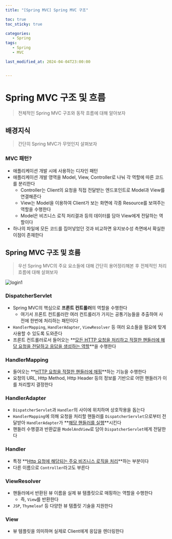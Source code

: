 ```yaml
---
title: "[Spring MVC] Spring MVC 구조"

toc: true
toc_sticky: true

categories:
   - Spring
tags:
   - Spring
   - MVC

last_modified_at: 2024-04-04T23:00:00


---
```


# Spring MVC 구조 및 흐름

> 전체적인 Spring MVC 구조와 동작 흐름에 대해 알아보자

## 배경지식

> 간단히 Spring MVC가 무엇인지 살펴보자

### MVC 패턴?

- 애플리케이션 개발 시에 사용하는 디자인 패턴
- 애플리케이션 개발 영역을 Model, View, Controller로 나눠 각 역할에 따른 코드를 분리한다
  - Controller는 Client의 요청을 직접 전달받는 엔드포인트로 Model과 View를 연결해준다
  - View는 Model을 이용하여 Client가 보는 화면에 각종 Resource를 보여주는 역할을 수행한다
  - Model은 비즈니스 로직 처리결과 등의 데이터를 담아 View에게 전달하는 역할이다
- 하나의 파일에 모든 코드를 집어넣었던 것과 비교하면 유지보수성 측면에서 확실한 이점이 존재한다



## Spring MVC 구조 및 흐름

> 우선 Spring MVC의 주요 요소들에 대해 간단히 용어정리해본 후 전체적인 처리 흐름에 대해 살펴보자

![login1]({{site.url}}{{site.baseurl}}/assets/images/springmvc/mvc1.png)

### DispatcherServlet

- Spring MVC의 핵심으로 **프론트 컨트롤러**의 역할을 수행한다
  - 여기서 프론트 컨트롤러란 여러 컨트롤러가 가지는 공통기능들을 추출하여 사전에 한번에 처리하는 패턴이다
- ```HandlerMapping```, ```HandlerAdapter```, ```ViewResolver``` 등 여러 요소들을 필요에 맞게 사용할 수 있도록 도와준다
- 프론트 컨트롤러로서 들어오는 **<u>모든 HTTP 요청을 처리하고 적절한 핸들러에 해당 요청을 전달하고 응답을 생성하는 역할</u>**을 수행한다

### HandlerMapping

- 들어오는 **<u>HTTP 요청을 적절한 핸들러에 매핑</u>**하는 기능을 수행한다
- 요청의 URL, Http Method, Http Header 등의 정보를 기반으로 어떤 핸들러가 이를 처리할지 결정한다

### HandlerAdapter

- ```DispatcherServlet```과 ```Handler```의 사이에 위치하며 상호작용을 돕는다
- ```HandlerMapping```에 의해 요청을 처리할 핸들러를 ```DispatcherServlet```으로부터 전달받아 ```HandlerAdapter```가 **<u>해당 핸들러를 실행</u>**시킨다
- 핸들러 수행결과 반환값을 ```ModelAndView```로 담아 ```DispatcherServlet```에게 전달한다

### Handler

- 특정 **<u>Http 요청에 해당되는 주요 비즈니스 로직을 처리</u>**하는 부분이다
- 다른 이름으로 ```Controller```라고도 부른다

### ViewResolver

- 핸들러에서 반환된 뷰 이름을 실제 뷰 템플릿으로 매핑하는 역할을 수행한다
  - 즉, ```View```를 반환한다
- ```JSP```, ```Thymeleaf``` 등 다양한 뷰 템플릿 기술을 지원한다

### View

- 뷰 템플릿을 의미하며 실제로 Client에게 응답을 렌더링한다

